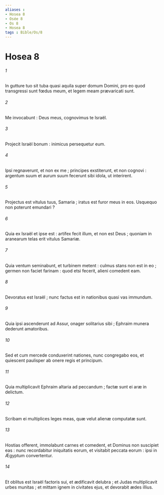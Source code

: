 ```yaml
---
aliases : 
- Hosea 8
- Osée 8
- Os 8
- Hosea 8
tags : Bible/Os/8
---
```


# Hosea 8

###### 1
In gutture tuo sit tuba quasi aquila super domum Domini, pro eo quod transgressi sunt fœdus meum, et legem meam prævaricati sunt.
###### 2
Me invocabunt : Deus meus, cognovimus te Israël.
###### 3
Projecit Israël bonum : inimicus persequetur eum.
###### 4
Ipsi regnaverunt, et non ex me ; principes exstiterunt, et non cognovi : argentum suum et aurum suum fecerunt sibi idola, ut interirent.
###### 5
Projectus est vitulus tuus, Samaria ; iratus est furor meus in eos. Usquequo non poterunt emundari ?
###### 6
Quia ex Israël et ipse est : artifex fecit illum, et non est Deus ; quoniam in aranearum telas erit vitulus Samariæ.
###### 7
Quia ventum seminabunt, et turbinem metent : culmus stans non est in eo ; germen non faciet farinam : quod etsi fecerit, alieni comedent eam.
###### 8
Devoratus est Israël ; nunc factus est in nationibus quasi vas immundum.
###### 9
Quia ipsi ascenderunt ad Assur, onager solitarius sibi ; Ephraim munera dederunt amatoribus.
###### 10
Sed et cum mercede conduxerint nationes, nunc congregabo eos, et quiescent paulisper ab onere regis et principum.
###### 11
Quia multiplicavit Ephraim altaria ad peccandum ; factæ sunt ei aræ in delictum.
###### 12
Scribam ei multiplices leges meas, quæ velut alienæ computatæ sunt.
###### 13
Hostias offerent, immolabunt carnes et comedent, et Dominus non suscipiet eas : nunc recordabitur iniquitatis eorum, et visitabit peccata eorum : ipsi in Ægyptum convertentur.
###### 14
Et oblitus est Israël factoris sui, et ædificavit delubra ; et Judas multiplicavit urbes munitas ; et mittam ignem in civitates ejus, et devorabit ædes illius.
